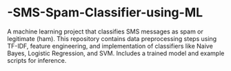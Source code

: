 # -SMS-Spam-Classifier-using-ML
A machine learning project that classifies SMS messages as spam or legitimate (ham). This repository contains data preprocessing steps using TF-IDF, feature engineering, and implementation of classifiers like Naive Bayes, Logistic Regression, and SVM. Includes a trained model and example scripts for inference.
